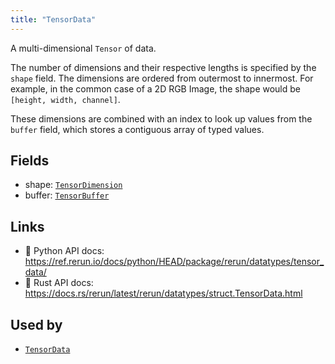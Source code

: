 ```yaml
---
title: "TensorData"
---
```


A multi-dimensional `Tensor` of data.

The number of dimensions and their respective lengths is specified by the `shape` field.
The dimensions are ordered from outermost to innermost. For example, in the common case of
a 2D RGB Image, the shape would be `[height, width, channel]`.

These dimensions are combined with an index to look up values from the `buffer` field,
which stores a contiguous array of typed values.

## Fields

* shape: [`TensorDimension`](../datatypes/tensor_dimension.md)
* buffer: [`TensorBuffer`](../datatypes/tensor_buffer.md)

## Links
 * 🐍 Python API docs: https://ref.rerun.io/docs/python/HEAD/package/rerun/datatypes/tensor_data/
 * 🦀 Rust API docs: https://docs.rs/rerun/latest/rerun/datatypes/struct.TensorData.html


## Used by

* [`TensorData`](../components/tensor_data.md)
